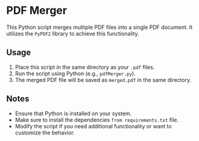 # PDF Merger

This Python script merges multiple PDF files into a single PDF document. It utilizes the `PyPDF2` library to achieve this functionality.

## Usage

1. Place this script in the same directory as your `.pdf` files.
2. Run the script using Python (e.g., `pdfMerger.py`).
3. The merged PDF file will be saved as `merged.pdf` in the same directory.

## Notes

- Ensure that Python is installed on your system.
- Make sure to install the dependencies `from requirements.txt` file.
- Modify the script if you need additional functionality or want to customize the behavior.